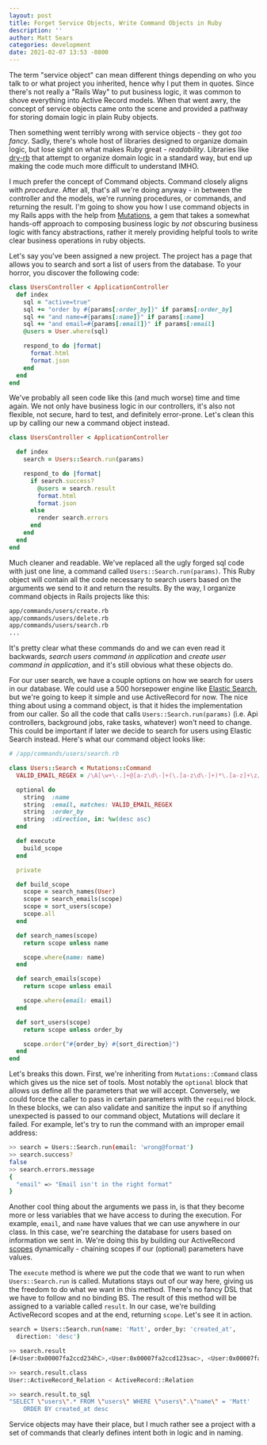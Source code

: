 ```yaml
---
layout: post
title: Forget Service Objects, Write Command Objects in Ruby
description: ''
author: Matt Sears
categories: development
date: 2021-02-07 13:53 -0800
---
```

The term "service object" can mean different things depending on who you talk to
or what project you inherited, hence why I put them in quotes. Since there's not
really a "Rails Way" to put business logic, it was common to shove everything
into Active Record models. When that went awry, the concept of service objects
came onto the scene and provided a pathway for storing domain logic in plain
Ruby objects. <!--more-->

Then something went terribly wrong with service objects - they got *too
fancy*. Sadly, there's whole host of libraries designed to organize domain
logic, but lose sight on what makes Ruby great - _readability_. Libraries like
[dry-rb](https://dry-rb.org/) that attempt to organize domain logic in a
standard way, but end up making the code much more difficult to understand IMHO.

I much prefer the concept of Command objects. Command closely aligns with
_procedure_. After all, that's all we're doing anyway - in between the controller
and the models, we're running procedures, or commands, and returning the
result. I'm going to show you how I use command objects in my Rails apps
with the help from [Mutations](https://github.com/cypriss/mutations), a gem that
takes a somewhat hands-off approach to composing business logic by _not_ obscuring
business logic with fancy abstractions, rather it merely providing helpful tools to
write clear business operations in ruby objects.

Let's say you've been assigned a new project. The project has a page that
allows you to search and sort a list of users from the database. To your horror,
you discover the following code:

~~~ruby
class UsersController < ApplicationController
  def index
    sql = "active=true"
    sql += "order by #{params[:order_by]}" if params[:order_by]
    sql += "and name=#{params[:name]}" if params[:name]
    sql += "and email=#{params[:email]}" if params[:email]
    @users = User.where(sql)

    respond_to do |format|
      format.html
      format.json
    end
  end
end
~~~

We've probably all seen code like this (and much worse) time and time again. We not only have business logic in
our controllers, it's also not flexible, not secure, hard to test, and
definitely error-prone. Let's clean this up by calling our new a command object instead.

~~~ruby
class UsersController < ApplicationController

  def index
    search = Users::Search.run(params)

    respond_to do |format|
      if search.success?
        @users = search.result
        format.html
        format.json
      else
        render search.errors
      end
    end
  end
end
~~~

Much cleaner and readable. We've replaced all the ugly forged sql code with just one line, a command called
`Users::Search.run(params)`. This Ruby object will contain all the code
necessary to search users based on the arguments we send to it and return the results. By the way, I
organize command objects in Rails projects like this:

~~~sh
app/commands/users/create.rb
app/commands/users/delete.rb
app/commands/users/search.rb
...
~~~

It's pretty clear what these commands do and we can even read it backwards,
_search users command in application_ and _create user command in application_,
and it's still obvious what these objects do.

For our user search, we have a couple options on how we
search for users in our database. We could use a 500 horsepower engine like
[Elastic Search](https://www.elastic.co/elasticsearch/), but we're going to keep
it simple and use ActiveRecord for now. The nice thing about using a command
object, is that it hides the implementation from our caller. So all the code
that calls `Users::Search.run(params)` (i.e. Api controllers, background jobs,
rake tasks, whatever) won't need to change. This could be important if later we decide to
search for users using Elastic Search instead. Here's what our command object
looks like:

~~~ruby
# /app/commands/users/search.rb

class Users::Search < Mutations::Command
  VALID_EMAIL_REGEX = /\A[\w+\-.]+@[a-z\d\-]+(\.[a-z\d\-]+)*\.[a-z]+\z/i

  optional do
    string  :name
    string  :email, matches: VALID_EMAIL_REGEX
    string  :order_by
    string  :direction, in: %w(desc asc)
  end

  def execute
    build_scope
  end

  private

  def build_scope
    scope = search_names(User)
    scope = search_emails(scope)
    scope = sort_users(scope)
    scope.all
  end

  def search_names(scope)
    return scope unless name

    scope.where(name: name)
  end

  def search_emails(scope)
    return scope unless email

    scope.where(email: email)
  end

  def sort_users(scope)
    return scope unless order_by

    scope.order("#{order_by} #{sort_direction}")
  end
end
~~~

Let's breaks this down. First, we're inheriting from `Mutations::Command` class which
gives us the nice set of tools. Most notably the `optional` block that allows us
define all the parameters that we will accept. Conversely, we could force the
caller to pass in certain parameters with the `required` block. In these
blocks, we can also validate and sanitize the input so if anything unexpected is
passed to our command object, Mutations will declare it failed. For example,
let's try to run the command with an improper email address:

~~~sh
>> search = Users::Search.run(email: 'wrong@format')
>> search.success?
false
>> search.errors.message
{
  "email" => "Email isn't in the right format"
}
~~~

Another cool thing about the arguments we pass in, is that they become more or
less variables that we have access to during the execution. For example,
`email`, and `name` have values that we can use anywhere in our class. In this
case, we're searching the database for users based on information we sent
in. We're doing this by building our ActiveRecord
[scopes](https://guides.rubyonrails.org/active_record_querying.html#scopes)
dynamically - chaining scopes if our (optional) parameters have values.

The `execute` method is where we put the code that we want to run when
`Users::Search.run` is called. Mutations stays out of our way here, giving us
the freedom to do what we want in this method. There's no fancy DSL that we have
to follow and no binding BS. The result of this method will be assigned to a
variable called `result`. In our case, we're building ActiveRecord scopes and at
the end, returning `scope`. Let's see it in action.

~~~sh
search = Users::Search.run(name: 'Matt', order_by: 'created_at',
  direction: 'desc')

>> search.result
[#<User:0x00007fa2ccd234hC>,<User:0x00007fa2ccd123sac>, <User:0x00007fa2ccdsad9w>]

>> search.result.class
User::ActiveRecord_Relation < ActiveRecord::Relation

>> search.result.to_sql
"SELECT \"users\".* FROM \"users\" WHERE \"users\".\"name\" = 'Matt'
    ORDER BY created_at desc
~~~

Service objects may have their place, but I much rather see a project with a set
of commands that clearly defines intent both in logic and in naming.
